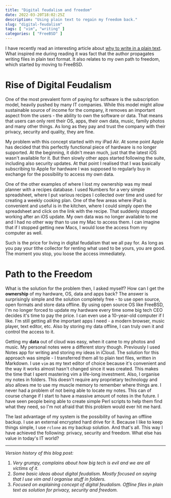 ```yaml
---
title: "Digital feudalism and freedom"
date: 2022-03-20T18:02:25Z
description: "Using plain text to regain my freedom back."
slug: "digital-feudalism"
tags: [ "vim", "writing" ]
categories: [ "FreeBSD" ]
---
```


I have recently read an interesting article about [why to write in a plain text](https://sive.rs/plaintext). What inspired me during reading it was fact that the author propagates writing files in plain text format. It also relates to my own path to freedom, which started by moving to FreeBSD.

# Rise of Digital Feudalism
One of the most prevalent form of paying for software is the subscription model, heavily pushed by many IT companies. While this model might allow sustainable source of income for the company, it removes an important aspect from the users - the ability to own the software or data. That means that users can only rent their OS, apps, their own data, music, family photos and many other things. As long as they pay and trust the company with their privacy, security and quality, they are fine.

My problem with this concept started with my iPad Air. At some point Apple has decided that this perfectly functional piece of hardware is no longer supported. At the beginning, it didn't mean much, just that the latest iOS wasn't available for it. But then slowly other apps started following the suite, including also security updates. At that point I realised that I was basically subscribing to Apple for hardware I was supposed to regularly buy in exchange for the possibility to access my own data.

One of the other examples of where I lost my ownership was my meal planner with a recipes database. I used Numbers for a very simple spreadsheet, where I put various recipes I collected over time and used for creating a weekly cooking plan. One of the few areas where iPad is convenient and useful is in the kitchen, where I could simply open the spreadsheet and click on the link with the recipe. That suddenly stopped working after an iOS update. My own data was no longer available to me and I had no other way than to use my Mac to access them. I can imagine that if I stopped getting new Macs, I would lose the access from my computer as well.

Such is the price for living in digital feudalism that we all pay for. As long as you pay your tithe collector for renting what used to be yours, you are good. The moment you stop, you loose the access immediately.

# Path to the Freedom
What is the solution for the problem then, I asked myself? How can I get the **ownership** of my hardware, OS, data and apps back? The answer is surprisingly simple and the solution completely free - to use open source, open formats and store data offline. By using open source OS like FreeBSD, I'm no longer forced to update my hardware every time some big tech CEO decides it's time to pay the price. I can even use a 10-year-old computer if I like. I'm still getting all the important apps I need - a modern browser, music player, text editor, etc. Also by storing my data offline, I can truly own it and control the access to it.

Getting my **data** out of cloud was easy, when it came to my photos and music. My personal notes were a different story though. Previously I used Notes app for writing and storing my ideas in iCloud. The solution for this approach was simple - I transferred them all to plain text files, written in Markdown. I use `vim` as my text editor of choice because it's convenient and the way it works almost hasn't changed since it was created. This makes the time that I spent mastering vim a life-long investment. Also, I organise my notes in folders. This doesn't require any proprietary technology and also allows me to use my muscle memory to remember where things are. I never had a problem of not being able to locate my notes. This can of course change if I start to have a massive amount of notes in the future. I have seen people being able to create simple Perl scripts to help them find what they need, so I'm not afraid that this problem would ever hit me hard.

The last advantage of my system is the possibility of having an offline backup. I use an external encrypted hard drive for it. Because I like to keep things simple, I use `rclone` as my backup solution. And that's all. This way I have achieved the following: privacy, security and freedom. What else has value in today's IT world?

---
*Version history of this blog post:*
1. *Very grumpy, complains about how big tech is evil and we are all victims of it.*
2. *Some basic ideas about digital feudalism. Mostly focused on saying that I use vim and I organise stuff in folders.*
3. *Focused on explaining concept of digital feudalism. Offline files in plain text as solution for privacy, security and freedom.*

